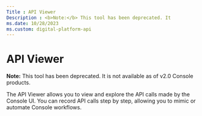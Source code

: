 ```yaml
---
Title : API Viewer
Description : <b>Note:</b> This tool has been deprecated. It
ms.date: 10/28/2023
ms.custom: digital-platform-api
---
```



# API Viewer





<b>Note:</b> This tool has been deprecated. It
is not available as of v2.0 Console products.



The API Viewer allows you to view and explore the API calls made by the
Console UI. You can record API calls step by step, allowing you to mimic
or automate Console workflows.




